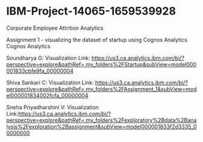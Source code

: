 # IBM-Project-14065-1659539928
Corporate Employee Attrition Analytics

Assignment 1 - visualizing the dataset of startup using Cognos Analytics
Cognos Analytics 

Soundharya G:
Visualization Link: https://us3.ca.analytics.ibm.com/bi/?perspective=explore&pathRef=.my_folders%2FStartup&subView=model000001833cbfe9fa_00000004

Shiva Sankari C:
Visualization Link: https://us3.ca.analytics.ibm.com/bi/?perspective=explore&pathRef=.my_folders%2FAssignment_1&subView=model000001834002fcfa_00000004

Sneha Priyadharshini V:
Visualization Link:https://us3.ca.analytics.ibm.com/bi/?perspective=explore&pathRef=.my_folders%2Fexploratory%2Bdata%2Banalysis%2Fexploration%2Bassignment&subView=model000001833f2d3335_00000000
